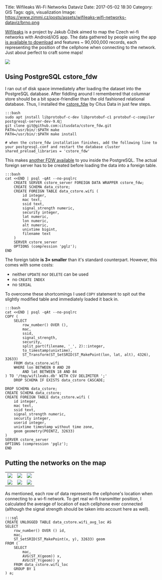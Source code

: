 Title: Wifileaks Wi-Fi Networks Dataviz
Date: 2017-05-02 18:30
Category: GIS
Tags: qgis, visualization
Image: https://www.zimmi.cz/posts/assets/wifileaks-wifi-networks-dataviz/brno.png

[Wifileaks](http://www.wifileaks.cz) is a project by Jakub Čížek aimed to map the Czech wi-fi networks with Android/iOS app. The data gathered by people using the app [is available to download](http://download.wifileaks.cz/data/wifileaks_raw_170416.tar.gz) and features ~&nbsp;90,000,000 records, each representing the position of the cellphone when connecting to the network. Just about perfect to craft some maps!

<div class="text-center"><img src="{filename}/assets/wifileaks-wifi-networks-dataviz/cr.png"/></div>

## Using PostgreSQL cstore_fdw

I ran out of disk space immediately after loading the dataset into the PostgreSQL database. After fiddling around I remembered that columnar store should be a bit space-friendlier than the old fashioned relational database. Thus, I installed the [cstore_fdw](https://github.com/citusdata/cstore_fdw) by Citus Data in just few steps.

    :::bash
    sudo apt install libprotobuf-c-dev libprotobuf-c1 protobuf-c-compiler postgresql-server-dev-9.6
    git clone git@github.com:citusdata/cstore_fdw.git
    PATH=/usr/bin/:$PATH make
    PATH=/usr/bin/:$PATH make install

    # when the cstore_fdw installation finishes, add the following line to your postgresql.conf and restart the database cluster
    shared_preload_libraries = 'cstore_fdw'

This makes [another FDW available]({filename}../2016/testing-postgresql-ogr-fdw.md) to you inside the PostgreSQL. The actual foreign server has to be created before loading the data into a foreign table.

    :::bash
    cat <<END | psql -qAt --no-psqlrc
	    CREATE SERVER cstore_server FOREIGN DATA WRAPPER cstore_fdw;
	    CREATE SCHEMA data_cstore;
	    CREATE FOREIGN TABLE data_cstore.wifi (
    		id integer,
		    mac text,
		    ssid text,
		    signal_strength numeric,
		    security integer,
            lat numeric,
            lon numeric,
            alt numeric,
            unixtime bigint,
            filename text
	    )
	    SERVER cstore_server
	    OPTIONS (compression 'pglz');
    END

The foreign table **is 3&times; smaller** than it's standard counterpart. However, this comes with some costs:

- neither `UPDATE` nor `DELETE` can be used
- no `CREATE INDEX`
- no `SERIAL`

To overcome these shortcomings I used `COPY` statement to spit out the slightly modified table and immediately loaded it back in.

    :::bash
    cat <<END | psql -qAt --no-psqlrc
	COPY (
		SELECT
			row_number() OVER (),
			mac,
			ssid,
			signal_strength,
			security,
			split_part(filename, '_', 2)::integer,
			to_timestamp(unixtime),
			ST_Transform(ST_SetSRID(ST_MakePoint(lon, lat, alt), 4326), 32633)
		FROM data_cstore.wifi
		WHERE lon BETWEEN 0 AND 20
			AND lat BETWEEN 18 AND 84
	) TO '/tmp/wifileaks.db' WITH CSV DELIMITER ';'
    	DROP SCHEMA IF EXISTS data_cstore CASCADE;

    DROP SCHEMA data_cstore;
	CREATE SCHEMA data_cstore;
	CREATE FOREIGN TABLE data_cstore.wifi (
		id integer,
		mac text,
		ssid text,
		signal_strength numeric,
		security integer,
		userid integer,
		unixtime timestamp without time zone,
		geom geometry(POINTZ, 32633)
	)
	SERVER cstore_server
	OPTIONS (compression 'pglz');
    END

## Putting the networks on the map

<table>
    <tr>
        <td><a href="{filename}/assets/wifileaks-wifi-networks-dataviz/brno.png"><img src="{filename}/assets/wifileaks-wifi-networks-dataviz/brno.png"></a></td>
        <td><a href="{filename}/assets/wifileaks-wifi-networks-dataviz/praha.png"><img src="{filename}/assets/wifileaks-wifi-networks-dataviz/praha.png"></a></td>
        <td><a href="{filename}/assets/wifileaks-wifi-networks-dataviz/olomouc.png"><img src="{filename}/assets/wifileaks-wifi-networks-dataviz/olomouc.png"></a></td>
    </tr>
    <tr>
        <td><a href="{filename}/assets/wifileaks-wifi-networks-dataviz/plzen.png"><img src="{filename}/assets/wifileaks-wifi-networks-dataviz/plzen.png"></a></td>
        <td><a href="{filename}/assets/wifileaks-wifi-networks-dataviz/ostrava.png"><img src="{filename}/assets/wifileaks-wifi-networks-dataviz/ostrava.png"></a></td>
        <td><a href="{filename}/assets/wifileaks-wifi-networks-dataviz/hradec_kralove.png"><img src="{filename}/assets/wifileaks-wifi-networks-dataviz/hradec_kralove.png"></a></td>
    </tr>
</table>

As mentioned, each row of data represents the cellphone's location when connecting to a wi-fi network. To get real wi-fi transmitter position, I calculated the average of location of each cellphone ever connected (although the signal strength should be taken into account here as well).

    :::sql
    CREATE UNLOGGED TABLE data_cstore.wifi_avg_loc AS
	SELECT
		row_number() OVER () id,
		mac,
		ST_SetSRID(ST_MakePoint(x, y), 32633) geom
	FROM (
		SELECT
			mac,
			AVG(ST_X(geom)) x,
			AVG(ST_Y(geom)) y
		FROM data_cstore.wifi_loc
		GROUP BY 1
	) a;
